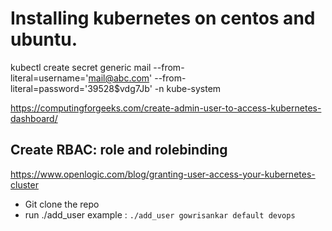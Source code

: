 # Installing kubernetes on centos and ubuntu.



kubectl create secret generic mail --from-literal=username='mail@abc.com' --from-literal=password='39528$vdg7Jb' -n kube-system

https://computingforgeeks.com/create-admin-user-to-access-kubernetes-dashboard/



## Create RBAC: role and rolebinding
https://www.openlogic.com/blog/granting-user-access-your-kubernetes-cluster
- Git clone the repo
- run ./add_user <username> <namespace> <orgname>
   example : `./add_user gowrisankar default devops`
